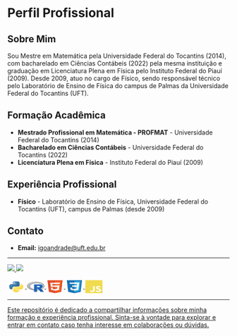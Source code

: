 # Perfil Profissional

## Sobre Mim

Sou Mestre em Matemática pela Universidade Federal do Tocantins (2014), com bacharelado em Ciências Contábeis (2022) pela mesma instituição e graduação em Licenciatura Plena em Física pelo Instituto Federal do Piauí (2009). Desde 2009, atuo no cargo de Físico, sendo responsável técnico pelo Laboratório de Ensino de Física do campus de Palmas da Universidade Federal do Tocantins (UFT).

## Formação Acadêmica

- **Mestrado Profissional em Matemática - PROFMAT** - Universidade Federal do Tocantins (2014)
- **Bacharelado em Ciências Contábeis** - Universidade Federal do Tocantins (2022)
- **Licenciatura Plena em Física** - Instituto Federal do Piauí (2009)

## Experiência Profissional

- **Físico** - Laboratório de Ensino de Física, Universidade Federal do Tocantins (UFT), campus de Palmas (desde 2009)

## Contato

- **Email:** [igoandrade@uft.edu.br](mailto:igoandrade@uft.edu.br)

---
<div>
    <a href="https://github.com/iandrade-uft">
    <img height="180em" src="https://github-readme-stats.vercel.app/api?username=iandrade-uft&show_icons=true&theme=dracula&include_all_commits=true&count_private=true"/>
    <img height="180em" src="https://github-readme-stats.vercel.app/api/top-langs/?username=iandrade-uft&layout=compact&langs_count=16&theme=dracula"/>
</div>


<div style="display: inline_block"><br>
  <img align="center" alt="igo-Python" height="30" width="40" src="https://raw.githubusercontent.com/devicons/devicon/master/icons/python/python-original.svg">
  <img align="center" alt="igo-R" height="30" width="40" src="https://raw.githubusercontent.com/devicons/devicon/master/icons/r/r-original.svg">
  <img align="center" alt="igo-HTML" height="30" width="40" src="https://raw.githubusercontent.com/devicons/devicon/master/icons/html5/html5-original.svg">
  <img align="center" alt="igo-CSS" height="30" width="40" src="https://raw.githubusercontent.com/devicons/devicon/master/icons/css3/css3-original.svg">
  <img align="center" alt="igo-Js" height="30" width="40" src="https://raw.githubusercontent.com/devicons/devicon/master/icons/javascript/javascript-plain.svg">
</div>



---

Este repositório é dedicado a compartilhar informações sobre minha formação e experiência profissional. Sinta-se à vontade para explorar e entrar em contato caso tenha interesse em colaborações ou dúvidas.
